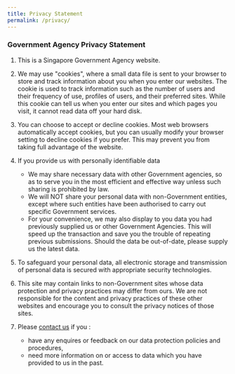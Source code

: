```yaml
---
title: Privacy Statement
permalink: /privacy/
---
```


### **Government Agency Privacy Statement**

1.  This is a Singapore Government Agency website.

2.  We may use "cookies", where a small data file is sent to your browser to store and track information about you when you enter our websites. The cookie is used to track information such as the number of users and their frequency of use, profiles of users, and their preferred sites. While this cookie can tell us when you enter our sites and which pages you visit, it cannot read data off your hard disk.

3. You can choose to accept or decline cookies. Most web browsers automatically accept cookies, but you can usually modify your browser setting to decline cookies if you prefer. This may prevent you from taking full advantage of the website.

4. If you provide us with personally identifiable data 
   - We may share necessary data with other Government agencies, so as to serve you in the most efficient and effective way unless such sharing is prohibited by law.
   - We will NOT share your personal data with non-Government entities, except where such entities have been authorised to carry out specific Government services.
   - For your convenience, we may also display to you data you had previously supplied us or other Government Agencies. This will speed up the transaction and save you the trouble of repeating previous submissions. Should the data be out-of-date, please supply us the latest data.

5. To safeguard your personal data, all electronic storage and transmission of personal data is secured with appropriate security technologies.

6. This site may contain links to non-Government sites whose data protection and privacy practices may differ from ours. We are not responsible for the content and privacy practices of these other websites and encourage you to consult the privacy notices of those sites.

7. Please [contact us](/contact-us/) if you :
   - have any enquires or feedback on our data protection policies and procedures,
   - need more information on or access to data which you have provided to us in the past.
